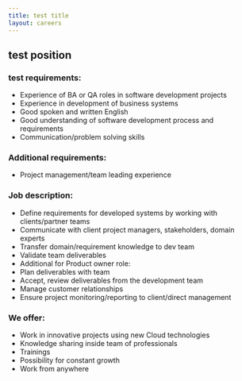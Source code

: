 ```yaml
---
title: test title
layout: careers
---
```

## test position

### test requirements:
* Experience of BA or QA roles in software development projects
* Experience in development of business systems
* Good spoken and written English
* Good understanding of software development process and requirements
* Communication/problem solving skills

### Additional requirements:
* Project management/team leading experience

### Job description:
* Define requirements for developed systems by working with clients/partner teams
* Communicate with client project managers, stakeholders, domain experts
* Transfer domain/requirement knowledge to dev team
* Validate team deliverables
* Additional for Product owner role:
* Plan deliverables with team
* Accept, review deliverables from the development team
* Manage customer relationships
* Ensure project monitoring/reporting to client/direct management

### We offer:
* Work in innovative projects using new Cloud technologies
* Knowledge sharing inside team of professionals
* Trainings
* Possibility for constant growth
* Work from anywhere

